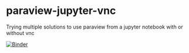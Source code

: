 # paraview-jupyter-vnc
Trying multiple solutions to use paraview from a jupyter notebook with or without vnc

[![Binder](https://mybinder.org/badge_logo.svg)](https://mybinder.org/v2/gh/SofianeB/paraview-jupyter-vnc/HEAD)
